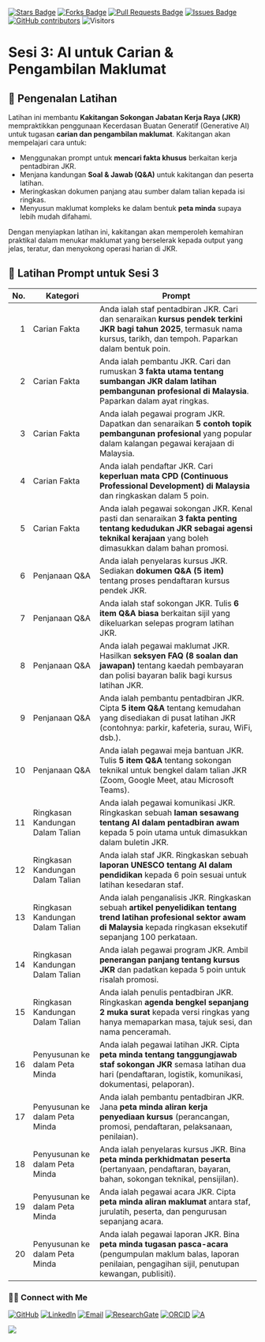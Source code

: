 <a href="https://github.com/drshahizan/short-course/stargazers"><img src="https://img.shields.io/github/stars/drshahizan/short-course" alt="Stars Badge"/></a>
<a href="https://github.com/drshahizan/short-course/network/members"><img src="https://img.shields.io/github/forks/drshahizan/short-course" alt="Forks Badge"/></a>
<a href="https://github.com/drshahizan/short-course/pulls"><img src="https://img.shields.io/github/issues-pr/drshahizan/short-course" alt="Pull Requests Badge"/></a>
<a href="https://github.com/drshahizan/short-course"><img src="https://img.shields.io/github/issues/drshahizan/short-course" alt="Issues Badge"/></a>
<a href="https://github.com/drshahizan/short-course/graphs/contributors"><img alt="GitHub contributors" src="https://img.shields.io/github/contributors/drshahizan/short-course?color=2b9348"></a>
![Visitors](https://api.visitorbadge.io/api/visitors?path=https%3A%2F%2Fgithub.com%2Fdrshahizan%2Fshort-course&labelColor=%23d9e3f0&countColor=%23697689&style=flat)

# Sesi 3: AI untuk Carian & Pengambilan Maklumat

## 📝 Pengenalan Latihan

Latihan ini membantu **Kakitangan Sokongan Jabatan Kerja Raya (JKR)** mempraktikkan penggunaan Kecerdasan Buatan Generatif (Generative AI) untuk tugasan **carian dan pengambilan maklumat**. Kakitangan akan mempelajari cara untuk:

* Menggunakan prompt untuk **mencari fakta khusus** berkaitan kerja pentadbiran JKR.
* Menjana kandungan **Soal & Jawab (Q&A)** untuk kakitangan dan peserta latihan.
* Meringkaskan dokumen panjang atau sumber dalam talian kepada isi ringkas.
* Menyusun maklumat kompleks ke dalam bentuk **peta minda** supaya lebih mudah difahami.

Dengan menyiapkan latihan ini, kakitangan akan memperoleh kemahiran praktikal dalam menukar maklumat yang berselerak kepada output yang jelas, teratur, dan menyokong operasi harian di JKR.

## 🔎 Latihan Prompt untuk Sesi 3

| **No.** | **Kategori**                     | **Prompt** |
| ------: | -------------------------------- | ------------------------------------------------------------------------------------------------------------------------------------------------------------------------------------- |
|       1 | Carian Fakta                     | Anda ialah staf pentadbiran JKR. Cari dan senaraikan **kursus pendek terkini JKR bagi tahun 2025**, termasuk nama kursus, tarikh, dan tempoh. Paparkan dalam bentuk poin.             |
|       2 | Carian Fakta                     | Anda ialah pembantu JKR. Cari dan rumuskan **3 fakta utama tentang sumbangan JKR dalam latihan pembangunan profesional di Malaysia**. Paparkan dalam ayat ringkas.                    |
|       3 | Carian Fakta                     | Anda ialah pegawai program JKR. Dapatkan dan senaraikan **5 contoh topik pembangunan profesional** yang popular dalam kalangan pegawai kerajaan di Malaysia.                          |
|       4 | Carian Fakta                     | Anda ialah pendaftar JKR. Cari **keperluan mata CPD (Continuous Professional Development) di Malaysia** dan ringkaskan dalam 5 poin.                                                  |
|       5 | Carian Fakta                     | Anda ialah pegawai sokongan JKR. Kenal pasti dan senaraikan **3 fakta penting tentang kedudukan JKR sebagai agensi teknikal kerajaan** yang boleh dimasukkan dalam bahan promosi.     |
|       6 | Penjanaan Q&A                    | Anda ialah penyelaras kursus JKR. Sediakan **dokumen Q&A (5 item)** tentang proses pendaftaran kursus pendek JKR.                                                                     |
|       7 | Penjanaan Q&A                    | Anda ialah staf sokongan JKR. Tulis **6 item Q&A biasa** berkaitan sijil yang dikeluarkan selepas program latihan JKR.                                                                |
|       8 | Penjanaan Q&A                    | Anda ialah pegawai maklumat JKR. Hasilkan **seksyen FAQ (8 soalan dan jawapan)** tentang kaedah pembayaran dan polisi bayaran balik bagi kursus latihan JKR.                          |
|       9 | Penjanaan Q&A                    | Anda ialah pembantu pentadbiran JKR. Cipta **5 item Q&A** tentang kemudahan yang disediakan di pusat latihan JKR (contohnya: parkir, kafeteria, surau, WiFi, dsb.).                   |
|      10 | Penjanaan Q&A                    | Anda ialah pegawai meja bantuan JKR. Tulis **5 item Q&A** tentang sokongan teknikal untuk bengkel dalam talian JKR (Zoom, Google Meet, atau Microsoft Teams).                         |
|      11 | Ringkasan Kandungan Dalam Talian | Anda ialah pegawai komunikasi JKR. Ringkaskan sebuah **laman sesawang tentang AI dalam pentadbiran awam** kepada 5 poin utama untuk dimasukkan dalam buletin JKR.                     |
|      12 | Ringkasan Kandungan Dalam Talian | Anda ialah staf JKR. Ringkaskan sebuah **laporan UNESCO tentang AI dalam pendidikan** kepada 6 poin sesuai untuk latihan kesedaran staf.                                              |
|      13 | Ringkasan Kandungan Dalam Talian | Anda ialah penganalisis JKR. Ringkaskan sebuah **artikel penyelidikan tentang trend latihan profesional sektor awam di Malaysia** kepada ringkasan eksekutif sepanjang 100 perkataan. |
|      14 | Ringkasan Kandungan Dalam Talian | Anda ialah pegawai program JKR. Ambil **penerangan panjang tentang kursus JKR** dan padatkan kepada 5 poin untuk risalah promosi.                                                     |
|      15 | Ringkasan Kandungan Dalam Talian | Anda ialah penulis pentadbiran JKR. Ringkaskan **agenda bengkel sepanjang 2 muka surat** kepada versi ringkas yang hanya memaparkan masa, tajuk sesi, dan nama penceramah.            |
|      16 | Penyusunan ke dalam Peta Minda   | Anda ialah pegawai latihan JKR. Cipta **peta minda tentang tanggungjawab staf sokongan JKR** semasa latihan dua hari (pendaftaran, logistik, komunikasi, dokumentasi, pelaporan).     |
|      17 | Penyusunan ke dalam Peta Minda   | Anda ialah pembantu pentadbiran JKR. Jana **peta minda aliran kerja penyediaan kursus** (perancangan, promosi, pendaftaran, pelaksanaan, penilaian).                                  |
|      18 | Penyusunan ke dalam Peta Minda   | Anda ialah penyelaras kursus JKR. Bina **peta minda perkhidmatan peserta** (pertanyaan, pendaftaran, bayaran, bahan, sokongan teknikal, pensijilan).                                  |
|      19 | Penyusunan ke dalam Peta Minda   | Anda ialah pegawai acara JKR. Cipta **peta minda aliran maklumat** antara staf, jurulatih, peserta, dan pengurusan sepanjang acara.                                                   |
|      20 | Penyusunan ke dalam Peta Minda   | Anda ialah pegawai laporan JKR. Bina **peta minda tugasan pasca-acara** (pengumpulan maklum balas, laporan penilaian, pengagihan sijil, penutupan kewangan, publisiti).               |

### 🙌🏻 Connect with Me
<p align="left">
    <a href="https://github.com/drshahizan" target="_blank"><img alt="GitHub" src="https://img.shields.io/badge/-@drshahizan-181717?style=flat-square&logo=GitHub&logoColor=white"></a>
    <a href="https://www.linkedin.com/in/drshahizan" target="_blank"><img alt="LinkedIn" src="https://img.shields.io/badge/-drshahizan-blue?style=flat-square&logo=Linkedin&logoColor=white&link=https://www.linkedin.com/in/drshahizan/"></a>
    <a href="mailto:shahizan@utm.my" target="_blank"><img alt="Email" src="https://img.shields.io/badge/-shahizan@utm.my-c14438?style=flat-square&logo=Gmail&logoColor=white&link=mailto:shahizan@utm.my.com"></a>
    <a href="https://www.researchgate.net/profile/Mohd-Othman-28" target="_blank"><img alt="ResearchGate" src="https://img.shields.io/badge/-ResearchGate-00CCBB?style=flat-square&logo=ResearchGate&logoColor=white"></a>
    <a href="https://orcid.org/0000-0003-4261-1873" target="_blank"><img alt="ORCID" src="https://img.shields.io/badge/-ORCID-A6CE39?style=flat-square&logo=ORCID&logoColor=white"></a> 
 <a href="https://visitorbadge.io/status?path=https%3A%2F%2Fgithub.com%2Fdrshahizan" target="_blank"><img alt="A" src="https://api.visitorbadge.io/api/visitors?path=https%3A%2F%2Fgithub.com%2Fdrshahizan&labelColor=%23697689&countColor=%23555555&style=plastic"></a>
 
![](https://hit.yhype.me/github/profile?user_id=81284918)
</p>
